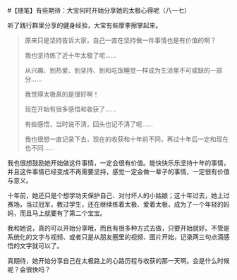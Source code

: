 #【随笔】有些期待：大宝何时开始分享她的太极心得呢（八一七）

听了践行群里分享的健身经验，大宝有些摩拳擦掌起来。

> 原来只是坚持告诉大家，自己一直在坚持做一件事情也是有价值的啊？
>
> 我也坚持练了近十年太极了呢……
>
> 从兴趣、到热爱、到坚持、到和吃饭睡觉一样成为生活里不可或缺的一部分……
>
> 我觉得太极真的是很好啊！
>
> 现在开始有很多感悟和收获了……
>
> 有些感悟，当时说不清，回头也记不清了呢……
>
> 我也很想一直记录下去，现在的收获和十年前不同，再过十年后一定和现在也不同……

我也很想鼓励她开始做这件事情，一定会很有价值。能快快乐乐坚持十年的事情，并且这件事情已经变成不再需要坚持，感觉一定会做一辈子的事情，一定很有价值与意义。

十年前，她还只是个想学功夫保护自己、对付坏人的小姑娘；这十年过去，她上过赛场，当过冠军，教过学生，还在继续练着太极、爱着太极，成为了一个年轻的妈妈，而且马上就要有了第二个宝宝。

我和她说，真的可以开始分享哦，而且有很多种方式去做，只要开始就好。不管是系统化的文字与视频、或者只是从朋友圈里的视频、图片开始，记录两三句点滴感悟的文字就可以了。

真期待，她开始分享自己在太极路上的心路历程与收获的那一天啊。会是什么时候呢？会很快吗？